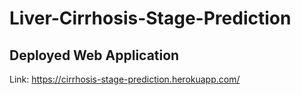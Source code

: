# Liver-Cirrhosis-Stage-Prediction

## Deployed Web Application

Link: https://cirrhosis-stage-prediction.herokuapp.com/
